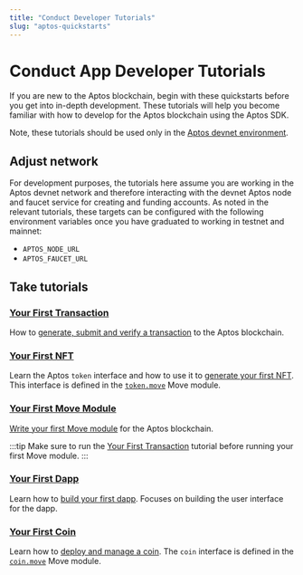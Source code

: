 ```yaml
---
title: "Conduct Developer Tutorials"
slug: "aptos-quickstarts"
---
```


# Conduct App Developer Tutorials

If you are new to the Aptos blockchain, begin with these quickstarts before you get into in-depth development. These tutorials will help you become familiar with how to develop for the Aptos blockchain using the Aptos SDK.

Note, these tutorials should be used only in the [Aptos devnet environment](../nodes/aptos-deployments.md).

## Adjust network

For development purposes, the tutorials here assume you are working in the Aptos devnet network and therefore interacting with the devnet Aptos node and faucet service for creating and funding accounts. As noted in the relevant tutorials, these targets can be configured with the following environment variables once you have graduated to working in testnet and mainnet:
  * `APTOS_NODE_URL`
  * `APTOS_FAUCET_URL`

## Take tutorials

### [Your First Transaction](first-transaction.md)

How to [generate, submit and verify a transaction](first-transaction.md) to the Aptos blockchain. 

### [Your First NFT](your-first-nft.md)

Learn the Aptos `token` interface and how to use it to [generate your first NFT](your-first-nft.md). This interface is defined in the [`token.move`](https://github.com/aptos-labs/aptos-core/blob/main/aptos-move/framework/aptos-token/sources/token.move) Move module.

### [Your First Move Module](first-move-module.md)

[Write your first Move module](first-move-module.md) for the Aptos blockchain. 

:::tip
Make sure to run the [Your First Transaction](first-transaction.md) tutorial before running your first Move module.
:::

### [Your First Dapp](first-dapp.md)

Learn how to [build your first dapp](first-dapp.md). Focuses on building the user interface for the dapp.

### [Your First Coin](first-coin.md)

Learn how to [deploy and manage a coin](first-coin.md). The `coin` interface is defined in the [`coin.move`](https://github.com/aptos-labs/aptos-core/blob/main/aptos-move/framework/aptos-framework/sources/coin.move) Move module.
